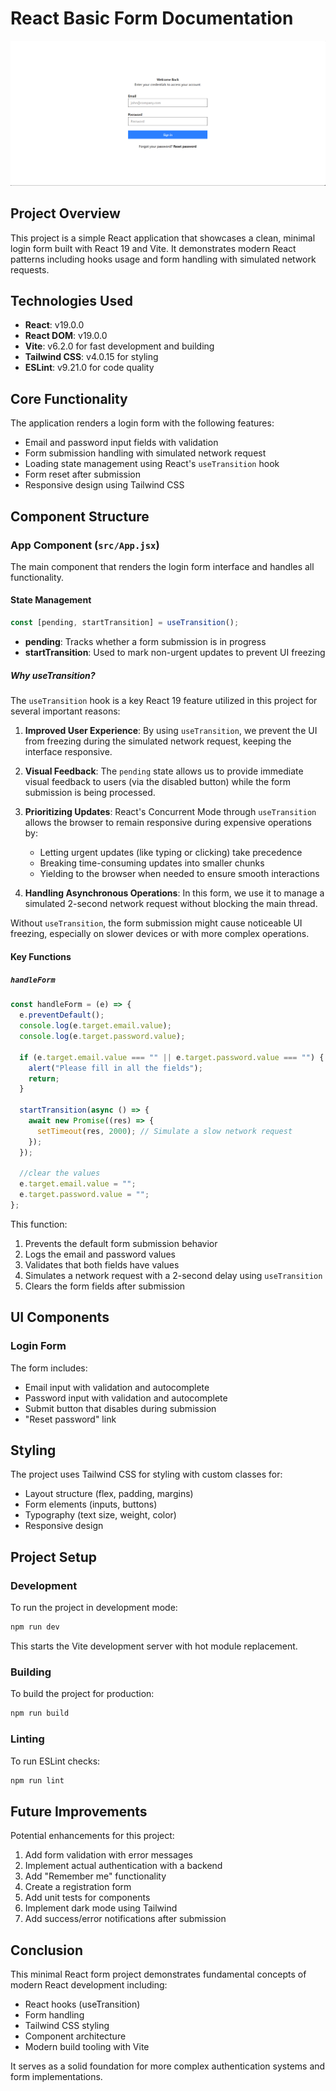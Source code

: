 # React Basic Form Documentation

![Login Form](./images/project_image.png)

## Project Overview

This project is a simple React application that showcases a clean, minimal login form built with React 19 and Vite. It demonstrates modern React patterns including hooks usage and form handling with simulated network requests.

## Technologies Used

- **React**: v19.0.0
- **React DOM**: v19.0.0
- **Vite**: v6.2.0 for fast development and building
- **Tailwind CSS**: v4.0.15 for styling
- **ESLint**: v9.21.0 for code quality

## Core Functionality

The application renders a login form with the following features:

- Email and password input fields with validation
- Form submission handling with simulated network request
- Loading state management using React's `useTransition` hook
- Form reset after submission
- Responsive design using Tailwind CSS

## Component Structure

### App Component (`src/App.jsx`)

The main component that renders the login form interface and handles all functionality.

#### State Management

```jsx
const [pending, startTransition] = useTransition();
```

- **pending**: Tracks whether a form submission is in progress
- **startTransition**: Used to mark non-urgent updates to prevent UI freezing

##### Why useTransition?

The `useTransition` hook is a key React 19 feature utilized in this project for several important reasons:

1. **Improved User Experience**: By using `useTransition`, we prevent the UI from freezing during the simulated network request, keeping the interface responsive.

2. **Visual Feedback**: The `pending` state allows us to provide immediate visual feedback to users (via the disabled button) while the form submission is being processed.

3. **Prioritizing Updates**: React's Concurrent Mode through `useTransition` allows the browser to remain responsive during expensive operations by:

   - Letting urgent updates (like typing or clicking) take precedence
   - Breaking time-consuming updates into smaller chunks
   - Yielding to the browser when needed to ensure smooth interactions

4. **Handling Asynchronous Operations**: In this form, we use it to manage a simulated 2-second network request without blocking the main thread.

Without `useTransition`, the form submission might cause noticeable UI freezing, especially on slower devices or with more complex operations.

#### Key Functions

##### `handleForm`

```jsx
const handleForm = (e) => {
  e.preventDefault();
  console.log(e.target.email.value);
  console.log(e.target.password.value);

  if (e.target.email.value === "" || e.target.password.value === "") {
    alert("Please fill in all the fields");
    return;
  }

  startTransition(async () => {
    await new Promise((res) => {
      setTimeout(res, 2000); // Simulate a slow network request
    });
  });

  //clear the values
  e.target.email.value = "";
  e.target.password.value = "";
};
```

This function:

1. Prevents the default form submission behavior
2. Logs the email and password values
3. Validates that both fields have values
4. Simulates a network request with a 2-second delay using `useTransition`
5. Clears the form fields after submission

## UI Components

### Login Form

The form includes:

- Email input with validation and autocomplete
- Password input with validation and autocomplete
- Submit button that disables during submission
- "Reset password" link

## Styling

The project uses Tailwind CSS for styling with custom classes for:

- Layout structure (flex, padding, margins)
- Form elements (inputs, buttons)
- Typography (text size, weight, color)
- Responsive design

## Project Setup

### Development

To run the project in development mode:

```bash
npm run dev
```

This starts the Vite development server with hot module replacement.

### Building

To build the project for production:

```bash
npm run build
```

### Linting

To run ESLint checks:

```bash
npm run lint
```

## Future Improvements

Potential enhancements for this project:

1. Add form validation with error messages
2. Implement actual authentication with a backend
3. Add "Remember me" functionality
4. Create a registration form
5. Add unit tests for components
6. Implement dark mode using Tailwind
7. Add success/error notifications after submission

## Conclusion

This minimal React form project demonstrates fundamental concepts of modern React development including:

- React hooks (useTransition)
- Form handling
- Tailwind CSS styling
- Component architecture
- Modern build tooling with Vite

It serves as a solid foundation for more complex authentication systems and form implementations.

